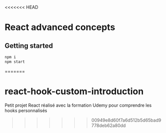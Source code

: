 <<<<<<< HEAD
# React advanced concepts

## Getting started

```bash
npm i
npm start
```
=======
# react-hook-custom-introduction
Petit projet React réalisé avec la formation Udemy pour comprendre les hooks personnalisés
>>>>>>> 00949e8d60f7a6d512b5d65bad9778deb62a80dd
